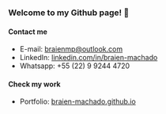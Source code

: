 ### Welcome to my Github page! 👋

#### Contact me
 - E-mail: braienmp@outlook.com
 - LinkedIn: [linkedin.com/in/braien-machado](https://www.linkedin.com/in/braien-machado/)
 - Whatsapp: +55 (22) 9 9244 4720

#### Check my work
- Portfolio: [braien-machado.github.io](braien-machado.github.io/)

